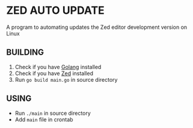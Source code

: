 # ZED AUTO UPDATE
A program to automating updates the Zed editor development version on Linux
## BUILDING
1. Check if you have [Golang](https://go.dev/) installed
2. Check if you have [Zed](https://zed.dev/download) installed
3. Run `go build main.go` in source directory
## USING
- Run `./main` in source directory
- Add `main` file in crontab
